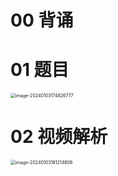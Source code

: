 # 00 背诵





# 01 题目

<img src="C:\Users\51532\AppData\Roaming\Typora\typora-user-images\image-20240103174826777.png" alt="image-20240103174826777" style="zoom:50%;" />



# 02 视频解析

<img src="https://cvp.oss-cn-shanghai.aliyuncs.com/picgo/202401031812680.png" alt="image-20240103181214606" style="zoom:50%;" />



